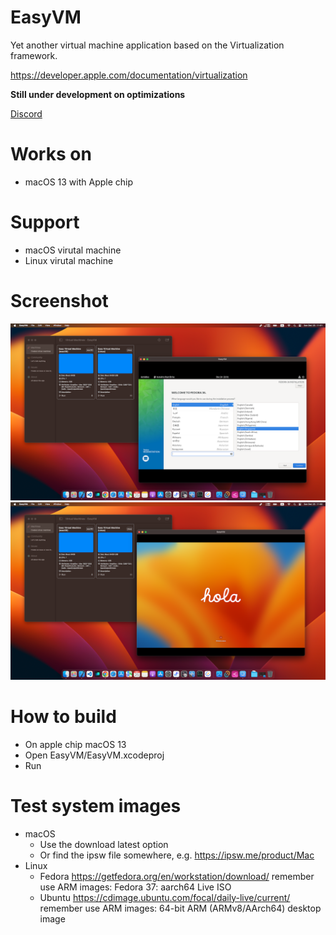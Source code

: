 # EasyVM

Yet another virtual machine application based on the Virtualization framework.

https://developer.apple.com/documentation/virtualization

**Still under development on optimizations**

[Discord](https://discord.gg/uxuy3vVtWs)

# Works on

- macOS 13 with Apple chip

# Support

- macOS virutal machine
- Linux virutal machine

# Screenshot

![screenshot1](./Assets/screenshot1.png)
![screenshot2](./Assets/screenshot2.png)


# How to build

- On apple chip macOS 13
- Open EasyVM/EasyVM.xcodeproj
- Run


# Test system images

- macOS
    - Use the download latest option
    - Or find the ipsw file somewhere, e.g. https://ipsw.me/product/Mac
- Linux
    - Fedora https://getfedora.org/en/workstation/download/ remember use ARM images: Fedora 37: aarch64 Live ISO
    - Ubuntu https://cdimage.ubuntu.com/focal/daily-live/current/ remember use ARM images: 64-bit ARM (ARMv8/AArch64) desktop image